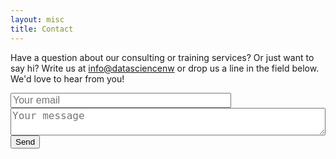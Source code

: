 ```yaml
---
layout: misc
title: Contact
---
```


Have a question about our consulting or training services? Or just want to say hi? Write us at <a href='info@datasciencenw'>info@datasciencenw</a> or drop us a line in the field below. We'd love to hear from you!

<form action="https://formspree.io/info@datasciencenw.com" method="POST" id="Contact_form" name="Contact_form" style="margin-top:10px">
     <input type="hidden" name="Form" value="Contact form" />
     <input type="email" name="Email" placeholder="Your email" style="font-size:16px;width:70%">
     &nbsp;&nbsp;&nbsp;
     <textarea name="Message" placeholder="Your message" style="font-size:16px;width:100%"></textarea>
     <button type="submit">Send</button><br><br>
</form>

